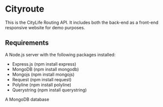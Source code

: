 Cityroute
=========

This is the CityLife Routing API.
It includes both the back-end as a front-end responsive website for demo purposes.

Requirements
------------
A Node.js server with the following packages installed:
* Express.js (npm install express)
* MongoDB (npm install mongodb)
* Mongojs (npm install mongojs)
* Request (npm install request)
* Polyline (npm install polyline)
* Querystring (npm install querystring)



A MongoDB database